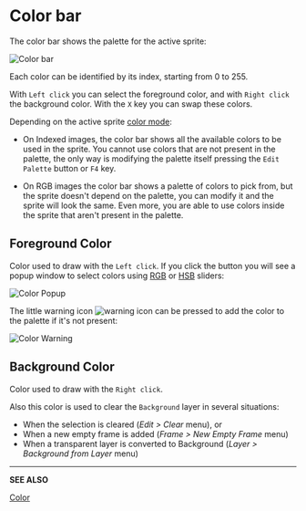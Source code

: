 # Color bar

The color bar shows the palette for the active sprite:

![Color bar](color-bar/color-bar.png)

Each color can be identified by its index, starting from 0 to 255.

With `Left click` you can select the foreground color, and with `Right click`
the background color. With the `X` key you can swap these colors.

Depending on the active sprite [color mode](color-mode.md):

* On Indexed images, the color bar shows all the available colors to
  be used in the sprite. You cannot use colors that are not present in
  the palette, the only way is modifying the palette itself pressing
  the `Edit Palette` button or `F4` key.

* On RGB images the color bar shows a palette of colors to pick from,
  but the sprite doesn't depend on the palette, you can modify it and
  the sprite will look the same. Even more, you are able to use colors
  inside the sprite that aren't present in the palette.

## Foreground Color

Color used to draw with the `Left click`. If you click the button you
will see a popup window to select colors using
[RGB](http://en.wikipedia.org/wiki/RGB_color_model) or
[HSB](http://en.wikipedia.org/wiki/HSL_and_HSV) sliders:

![Color Popup](color-bar/color-popup.png)

The little warning icon ![warning icon](color-bar/color-warning-icon.png) can be
pressed to add the color to the palette if it's not present:

![Color Warning](color-bar/color-warning.png)

## Background Color

Color used to draw with the `Right click`.

Also this color is used to clear the `Background` layer in several situations:

* When the selection is cleared (*Edit > Clear* menu), or
* When a new empty frame is added (*Frame > New Empty Frame* menu)
* When a transparent layer is converted to Background (*Layer > Background from Layer* menu)

---

**SEE ALSO**

[Color](color.md)
